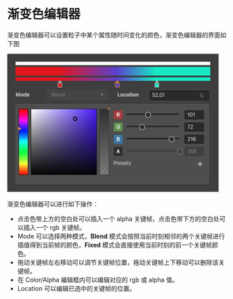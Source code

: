 # 渐变色编辑器

渐变色编辑器可以设置粒子中某个属性随时间变化的颜色，渐变色编辑器的界面如下图

![](img/gradient_editor.png)

渐变色编辑器可以进行如下操作：

- 点击色带上方的空白处可以插入一个 alpha 关键帧，点击色带下方的空白处可以插入一个 rgb 关键帧。
- Mode 可以选择两种模式，**Blend** 模式会按照当前时刻相邻的两个关键帧进行插值得到当前帧的颜色，**Fixed** 模式会直接使用当前时刻的前一个关键帧颜色。
- 拖动关键帧左右移动可以调节关键帧位置，拖动关键帧上下移动可以删除该关键帧。
- 在 Color/Alpha 编辑框内可以编辑对应的 rgb 或 alpha 值。
- Location 可以编辑已选中的关键帧的位置。
